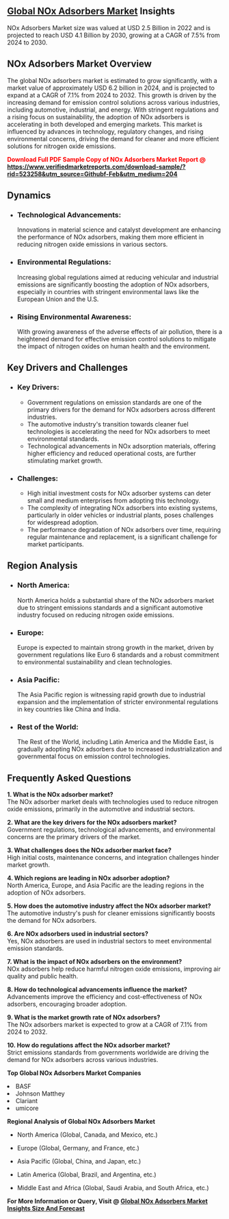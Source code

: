 <h2><a href="https://www.verifiedmarketreports.com/download-sample/?rid=523258&amp;utm_source=Githubf&amp;utm_medium=204" target="_blank">Global NOx Adsorbers Market</a> Insights</h2><p>NOx Adsorbers Market size was valued at USD 2.5 Billion in 2022 and is projected to reach USD 4.1 Billion by 2030, growing at a CAGR of 7.5% from 2024 to 2030.</p><p> <h2>NOx Adsorbers Market Overview</h2> <p>The global NOx adsorbers market is estimated to grow significantly, with a market value of approximately USD 6.2 billion in 2024, and is projected to expand at a CAGR of 7.1% from 2024 to 2032. This growth is driven by the increasing demand for emission control solutions across various industries, including automotive, industrial, and energy. With stringent regulations and a rising focus on sustainability, the adoption of NOx adsorbers is accelerating in both developed and emerging markets. This market is influenced by advances in technology, regulatory changes, and rising environmental concerns, driving the demand for cleaner and more efficient solutions for nitrogen oxide emissions.</p> <p><strong><p><span class=""><span style="color: #ff0000;"><strong>Download Full PDF Sample Copy of NOx Adsorbers Market Report</strong> @ </span><a href="https://www.verifiedmarketreports.com/download-sample/?rid=523258&amp;utm_source=Githubf-Feb&amp;utm_medium=204" target="_blank">https://www.verifiedmarketreports.com/download-sample/?rid=523258&amp;utm_source=Githubf-Feb&amp;utm_medium=204</a></span></p></strong></p> <h2>Dynamics</h2> <ul> <li><h3>Technological Advancements:</h3> Innovations in material science and catalyst development are enhancing the performance of NOx adsorbers, making them more efficient in reducing nitrogen oxide emissions in various sectors.</li> <li><h3>Environmental Regulations:</h3> Increasing global regulations aimed at reducing vehicular and industrial emissions are significantly boosting the adoption of NOx adsorbers, especially in countries with stringent environmental laws like the European Union and the U.S.</li> <li><h3>Rising Environmental Awareness:</h3> With growing awareness of the adverse effects of air pollution, there is a heightened demand for effective emission control solutions to mitigate the impact of nitrogen oxides on human health and the environment.</li> </ul> <h2>Key Drivers and Challenges</h2> <ul> <li><h3>Key Drivers:</h3> <ul> <li>Government regulations on emission standards are one of the primary drivers for the demand for NOx adsorbers across different industries.</li> <li>The automotive industry's transition towards cleaner fuel technologies is accelerating the need for NOx adsorbers to meet environmental standards.</li> <li>Technological advancements in NOx adsorption materials, offering higher efficiency and reduced operational costs, are further stimulating market growth.</li> </ul> </li> <li><h3>Challenges:</h3> <ul> <li>High initial investment costs for NOx adsorber systems can deter small and medium enterprises from adopting this technology.</li> <li>The complexity of integrating NOx adsorbers into existing systems, particularly in older vehicles or industrial plants, poses challenges for widespread adoption.</li> <li>The performance degradation of NOx adsorbers over time, requiring regular maintenance and replacement, is a significant challenge for market participants.</li> </ul> </li> </ul> <h2>Region Analysis</h2> <ul> <li><h3>North America:</h3> North America holds a substantial share of the NOx adsorbers market due to stringent emissions standards and a significant automotive industry focused on reducing nitrogen oxide emissions.</li> <li><h3>Europe:</h3> Europe is expected to maintain strong growth in the market, driven by government regulations like Euro 6 standards and a robust commitment to environmental sustainability and clean technologies.</li> <li><h3>Asia Pacific:</h3> The Asia Pacific region is witnessing rapid growth due to industrial expansion and the implementation of stricter environmental regulations in key countries like China and India.</li> <li><h3>Rest of the World:</h3> The Rest of the World, including Latin America and the Middle East, is gradually adopting NOx adsorbers due to increased industrialization and governmental focus on emission control technologies.</li> </ul> <h2>Frequently Asked Questions</h2> <p><strong>1. What is the NOx adsorber market?</strong><br> The NOx adsorber market deals with technologies used to reduce nitrogen oxide emissions, primarily in the automotive and industrial sectors.</p> <p><strong>2. What are the key drivers for the NOx adsorbers market?</strong><br> Government regulations, technological advancements, and environmental concerns are the primary drivers of the market.</p> <p><strong>3. What challenges does the NOx adsorber market face?</strong><br> High initial costs, maintenance concerns, and integration challenges hinder market growth.</p> <p><strong>4. Which regions are leading in NOx adsorber adoption?</strong><br> North America, Europe, and Asia Pacific are the leading regions in the adoption of NOx adsorbers.</p> <p><strong>5. How does the automotive industry affect the NOx adsorber market?</strong><br> The automotive industry's push for cleaner emissions significantly boosts the demand for NOx adsorbers.</p> <p><strong>6. Are NOx adsorbers used in industrial sectors?</strong><br> Yes, NOx adsorbers are used in industrial sectors to meet environmental emission standards.</p> <p><strong>7. What is the impact of NOx adsorbers on the environment?</strong><br> NOx adsorbers help reduce harmful nitrogen oxide emissions, improving air quality and public health.</p> <p><strong>8. How do technological advancements influence the market?</strong><br> Advancements improve the efficiency and cost-effectiveness of NOx adsorbers, encouraging broader adoption.</p> <p><strong>9. What is the market growth rate of NOx adsorbers?</strong><br> The NOx adsorbers market is expected to grow at a CAGR of 7.1% from 2024 to 2032.</p> <p><strong>10. How do regulations affect the NOx adsorber market?</strong><br> Strict emissions standards from governments worldwide are driving the demand for NOx adsorbers across various industries.</p> </p><p><strong>Top Global NOx Adsorbers Market Companies</strong></p><div data-test-id=""><p><li>BASF</li><li> Johnson Matthey</li><li> Clariant</li><li> umicore</li></p><div><strong>Regional Analysis of&nbsp;Global NOx Adsorbers Market</strong></div><ul><li dir="ltr"><p dir="ltr">North America&nbsp;(Global, Canada, and Mexico, etc.)</p></li><li dir="ltr"><p dir="ltr">Europe (Global, Germany, and France, etc.)</p></li><li dir="ltr"><p dir="ltr">Asia Pacific&nbsp;(Global, China, and Japan, etc.)</p></li><li dir="ltr"><p dir="ltr">Latin America&nbsp;(Global, Brazil, and Argentina, etc.)</p></li><li dir="ltr">Middle East and Africa&nbsp;(Global, Saudi Arabia, and South Africa, etc.)</li></ul><p><strong>For More Information or Query, Visit @&nbsp;</strong><strong><a href="https://www.verifiedmarketreports.com/product/nox-adsorbers-market-size-and-forecast/?utm_source=Githubf&amp;utm_medium=204" target="_blank">Global NOx Adsorbers Market Insights Size And Forecast</a></strong></p></div>
